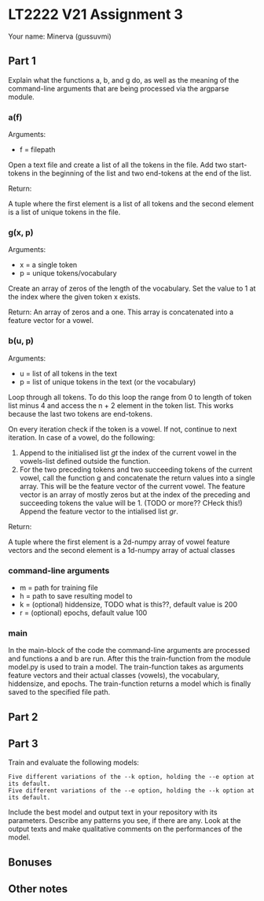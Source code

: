 # LT2222 V21 Assignment 3

Your name: Minerva (gussuvmi)

## Part 1
Explain what the functions a, b, and g do, as well as the meaning of the command-line arguments that are being processed via the argparse module.

### a(f)
Arguments:
* f = filepath

Open a text file and create a list of all the tokens in the file. Add two start-tokens in the beginning of the list and two end-tokens at the end of the list. 

Return:

A tuple where the first element is a list of all tokens and the second element is a list of unique tokens in the file.

<!-- open file, loop through its lines, for every line in the file (NOPE append a new list to the list mm) add the tokens of the line to the list mm (so "extend" the list with the tokens of the sentence) 
after this add two "<s>"-tokens to the beginning of the list mm and two "<e>" tokens to the end of the list -> you will have a list of all the tokens in the file. The return result will be a two element tuple where the first element is the list mm and the second element is a set (as a list) of the tokens -->

### g(x, p)
Arguments:
* x = a single token
* p = unique tokens/vocabulary

Create an array of zeros of the length of the vocabulary. Set the value to 1 at the index where the given token x exists. 

Return:
An array of zeros and a one. This array is concatenated into a feature vector for a vowel.

### b(u, p)
Arguments:
<!-- u and p are a result from function a, so -->
* u = list of all tokens in the text
* p = list of unique tokens in the text (or the vocabulary)

Loop through all tokens. To do this loop the range from 0 to length of token list minus 4 and access the n + 2 element in the token list. This works because the last two tokens are end-tokens.

On every iteration check if the token is a vowel. If not, continue to next iteration. In case of a vowel, do the following:

1. Append to the initialised list *gt* the index of the current vowel in the vowels-list defined outside the function.
2. For the two preceding tokens and two succeeding tokens of the current vowel, call the function g and concatenate the return values into a single array. This will be the feature vector of the current vowel. The feature vector is an array of mostly zeros but at the index of the preceding and succeeding tokens the value will be 1. (TODO or more?? CHeck this!) Append the feature vector to the intialised list *gr*.

<!-- 
gt = list of vowel indices
gr = list of what
loop through the range from 0 to lenght of all tokens minus 4 (why minus 4? -> to avoid out of index error maybe?)
on every round inspect the element at i+2 position. If this element is not a vowel, dont continue to the next part. 
Next part: get the token from "all tokens"- list with the current index -> so the letter previous to the vowel and then the next two letters after the vowel. For each of these 3 tokens, call the function g(x, p) which will return an array for each token, the result will be concatented into a single array. (so r will be an array of zeros, the length of the vocabulary and in place of each of the three letters there will be 1 eg if the vocabsize is 5 [0,1,0,1,1])
After each iteration return a tuple where the first element is a numpy array of the list gr and the seconf element a numpy array of the list of vowel indices. np.array(gr), np.array(gt) -->

Return:

A tuple where the first element is a 2d-numpy array of vowel feature vectors and the second element is a 1d-numpy array of actual classes

### command-line arguments
* m = path for training file
* h = path to save resulting model to
* k = (optional) hiddensize, TODO what is this??, default value is 200
* r = (optional) epochs, default value 100

### main
In the main-block of the code the command-line arguments are processed and functions a and b are run. After this the train-function from the module model.py is used to train a model. The train-function takes as arguments feature vectors and their actual classes (vowels), the vocabulary, hiddensize, and epochs. The train-function returns a model which is finally saved to the specified file path.


<!-- >> python3 train.py
usage: train.py [-h] [--k K] [--r R] m h
train.py: error: the following arguments are required: m, h
dest - The name of the attribute to be added to the object returned by parse_args().??? -->

## Part 2

## Part 3
Train and evaluate the following models:

    Five different variations of the --k option, holding the --e option at its default.
    Five different variations of the --e option, holding the --k option at its default.

Include the best model and output text in your repository with its parameters.  Describe any patterns you see, if there are any.  Look at the output texts and make qualitative comments on the performances of the model.

## Bonuses

## Other notes

